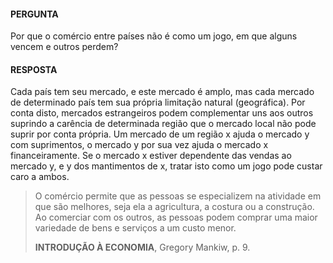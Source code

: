 #### PERGUNTA

Por que o comércio entre países não é como um jogo, em que alguns vencem e outros perdem?

#### RESPOSTA

Cada país tem seu mercado, e este mercado é amplo, mas cada mercado de determinado país tem sua própria limitação natural (geográfica). Por conta disto, mercados estrangeiros podem complementar uns aos outros suprindo a carência de determinada região que o mercado local não pode suprir por conta própria. Um mercado de um região x ajuda o mercado y com suprimentos, o mercado y por sua vez ajuda o mercado x financeiramente. Se o mercado x estiver dependente das vendas ao mercado y, e y dos mantimentos de x, tratar isto como um jogo pode custar caro a ambos.

> O comércio permite que as pessoas se especializem na atividade em que são melhores, seja ela a agricultura, a costura ou a construção. Ao comerciar com os outros, as pessoas podem comprar uma maior variedade de bens e serviços a um custo menor.
>
> **INTRODUÇÃO À ECONOMIA**, Gregory Mankiw, p. 9.
